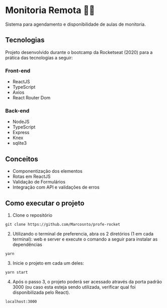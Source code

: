 <h1>Monitoria Remota 👨‍🎓</h1>

<p>Sistema para agendamento e disponibilidade de aulas de monitoria.</p> 


<h2>Tecnologias</h2>
<p>Projeto desenvolvido durante o bootcamp da Rocketseat (2020) para a prática das tecnologias a seguir:</p>
<h3>Front-end</h3>
<ul>
  <li>ReactJS</li>
  <li>TypeScript</li>
  <li>Axios</li>
  <li>React Router Dom</li>
</ul>  

<h3>Back-end</h3>
<ul>
  <li>NodeJS</li>
  <li>TypeScript</li>
  <li>Express</li>
  <li>Knex</li>
  <li>sqlite3</li>
</ul>  

<h2>Conceitos</h2>
<ul>
  <li>Componentização dos elementos</li>
  <li>Rotas em ReactJS</li>
  <li>Validação de Formulários</li>
  <li>Integração com API e validações de erros</li>
</ul>  

<h2>Como executar o projeto</h2>

1. Clone o repositório 
```
git clone https://github.com/Marcosnto/profe-rocket
```

2. Utilizando o terminal de preferencia, abra os 2 diretórios (1 em cada terminal): web e server e execute o comando a seguir para instalar as dependências
```
yarn
```

3. Inicie o projeto em cada um deles: 
```
yarn start
```

4. Após o passo 3, o projeto poderá ser acessado através da porta padrão 3000 (ou caso esta esteja sendo utilizada, verificar qual foi disponibilizada pelo React).
```
localhost:3000
```


